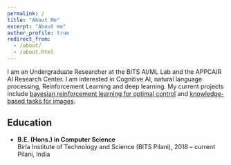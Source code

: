 ```yaml
---
permalink: /
title: "About Me"
excerpt: "About me"
author_profile: true
redirect_from: 
  - /about/
  - /about.html
---
```

I am an Undergraduate Researcher at the BITS AI/ML Lab and the APPCAIR AI Research Center. I am interested in Cognitive AI, natural language processing, Reinforcement Learning and deep learning. My current projects include  <a href="#brl">bayesian reinforcement learning for optimal control</a> and <a href="rpf">knowledge-based tasks for images</a>.

## Education

* **B.E. (Hons.) in Computer Science**  
Birla Institute of Technology and Science (BITS Pilani), 2018 – current  
Pilani, India 
